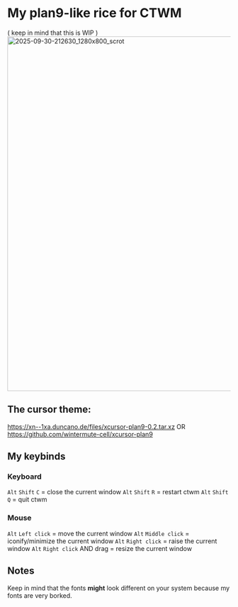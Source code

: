 # My plan9-like rice for CTWM
( keep in mind that this is WIP )
<img width="1280" height="800" alt="2025-09-30-212630_1280x800_scrot" src="https://github.com/user-attachments/assets/7cd353cc-0996-4bba-a52d-3a48cc48d704" />
<br>
## The cursor theme:
https://xn--1xa.duncano.de/files/xcursor-plan9-0.2.tar.xz OR
https://github.com/wintermute-cell/xcursor-plan9

## My keybinds
### Keyboard
`Alt` `Shift` `C`    =  close the current window
`Alt` `Shift` `R`    =  restart ctwm
`Alt` `Shift` `Q`    =  quit ctwm

### Mouse
`Alt` `Left click`   =  move the current window
`Alt` `Middle click` =  iconify/minimize the current window
`Alt` `Right click`  =  raise the current window
`Alt` `Right click` AND drag  =  resize the current window

## Notes
Keep in mind that the fonts **might** look different on your system because my fonts are very borked.
